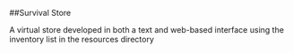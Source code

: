 ##Survival Store

A virtual store developed in both a text and web-based interface using the inventory list in the resources directory
